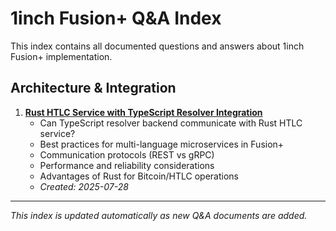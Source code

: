 # 1inch Fusion+ Q&A Index

This index contains all documented questions and answers about 1inch Fusion+ implementation.

## Architecture & Integration

1. **[Rust HTLC Service with TypeScript Resolver Integration](./rust-htlc-typescript-resolver-integration.md)**
   - Can TypeScript resolver backend communicate with Rust HTLC service?
   - Best practices for multi-language microservices in Fusion+
   - Communication protocols (REST vs gRPC)
   - Performance and reliability considerations
   - Advantages of Rust for Bitcoin/HTLC operations
   - *Created: 2025-07-28*

---

*This index is updated automatically as new Q&A documents are added.*